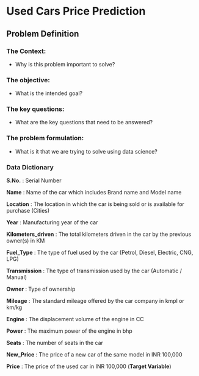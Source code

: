 # **Used Cars Price Prediction**

## **Problem Definition**

### **The Context:**

 - Why is this problem important to solve?

### **The objective:**

 - What is the intended goal?

### **The key questions:**

- What are the key questions that need to be answered?

### **The problem formulation**:

- What is it that we are trying to solve using data science?


### **Data Dictionary**

**S.No.** : Serial Number

**Name** : Name of the car which includes Brand name and Model name

**Location** : The location in which the car is being sold or is available for purchase (Cities)

**Year** : Manufacturing year of the car

**Kilometers_driven** : The total kilometers driven in the car by the previous owner(s) in KM

**Fuel_Type** : The type of fuel used by the car (Petrol, Diesel, Electric, CNG, LPG)

**Transmission** : The type of transmission used by the car (Automatic / Manual)

**Owner** : Type of ownership

**Mileage** : The standard mileage offered by the car company in kmpl or km/kg

**Engine** : The displacement volume of the engine in CC

**Power** : The maximum power of the engine in bhp

**Seats** : The number of seats in the car

**New_Price** : The price of a new car of the same model in INR 100,000

**Price** : The price of the used car in INR 100,000 (**Target Variable**)


